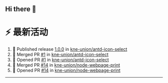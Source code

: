 ## Hi there 👋

<!--

**Here are some ideas to get you started:**

🙋‍♀️ A short introduction - what is your organization all about?
🌈 Contribution guidelines - how can the community get involved?
👩‍💻 Useful resources - where can the community find your docs? Is there anything else the community should know?
🍿 Fun facts - what does your team eat for breakfast?
🧙 Remember, you can do mighty things with the power of [Markdown](https://docs.github.com/github/writing-on-github/getting-started-with-writing-and-formatting-on-github/basic-writing-and-formatting-syntax)
-->


# ⚡ 最新活动

<!--START_SECTION:activity-->
1. 🚀 Published release [1.0.0](https://github.com/kne-union/antd-icon-select/releases/tag/1.0.0) in [kne-union/antd-icon-select](https://github.com/kne-union/antd-icon-select)
2. 🎉 Merged PR [#1](https://github.com/kne-union/antd-icon-select/pull/1) in [kne-union/antd-icon-select](https://github.com/kne-union/antd-icon-select)
3. 💪 Opened PR [#1](https://github.com/kne-union/antd-icon-select/pull/1) in [kne-union/antd-icon-select](https://github.com/kne-union/antd-icon-select)
4. 🎉 Merged PR [#14](https://github.com/kne-union/node-webpage-print/pull/14) in [kne-union/node-webpage-print](https://github.com/kne-union/node-webpage-print)
5. 💪 Opened PR [#14](https://github.com/kne-union/node-webpage-print/pull/14) in [kne-union/node-webpage-print](https://github.com/kne-union/node-webpage-print)
<!--END_SECTION:activity-->

---
